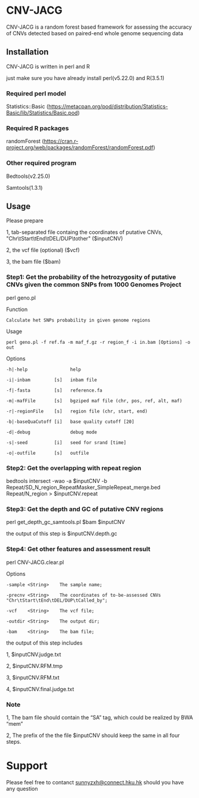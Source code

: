 # CNV-JACG
CNV-JACG is a random forest based framework for assessing the accuracy of CNVs detected based on paired-end whole genome sequencing data

## Installation
CNV-JACG is written in perl and R

just make sure you have already install perl(v5.22.0) and R(3.5.1)

### Required perl model
Statistics::Basic (https://metacpan.org/pod/distribution/Statistics-Basic/lib/Statistics/Basic.pod)
### Required R packages
randomForest (https://cran.r-project.org/web/packages/randomForest/randomForest.pdf)
### Other required program
Bedtools(v2.25.0)

Samtools(1.3.1)

## Usage
Please prepare

1, tab-separated file containg the coordinates of putative CNVs, "Chr\tStart\tEnd\tDEL/DUP\tother" ($inputCNV)

2, the vcf file (optional) ($vcf)

3, the bam file ($bam)

### Step1: Get the probability of the hetrozygosity of putative CNVs given the common SNPs from 1000 Genomes Project
perl geno.pl

Function
    
    Calculate het SNPs probability in given genome regions

Usage
    
    perl geno.pl -f ref.fa -m maf_f.gz -r region_f -i in.bam [Options] -o out

Options
   
    -h|-help                help
    
    -i|-inbam         [s]   inbam file
    
    -f|-fasta         [s]   reference.fa
    
    -m|-mafFile       [s]   bgziped maf file (chr, pos, ref, alt, maf)
    
    -r|-regionFile    [s]   region file (chr, start, end)
    
    -b|-baseQuaCutoff [i]   base quality cutoff [20]
    
    -d|-debug               debug mode
    
    -s|-seed          [i]   seed for srand [time]
    
    -o|-outfile       [s]   outfile

### Step2: Get the overlapping with repeat region
bedtools intersect -wao -a $inputCNV -b Repeat/SD_N_region_RepeatMasker_SimpleRepeat_merge.bed Repeat/N_region > $inputCNV.repeat

### Step3: Get the depth and GC of putative CNV regions
perl get_depth_gc_samtools.pl $bam $inputCNV

the output of this step is $inputCNV.depth.gc

### Step4: Get other features and assessment result
perl CNV-JACG.clear.pl

Options

    -sample <String>    The sample name;

    -precnv <String>    The coordinates of to-be-assessed CNVs "Chr\tStart\tEnd\tDEL/DUP\tCalled_by";

    -vcf    <String>    The vcf file;

    -outdir <String>    The output dir;

    -bam    <String>    The bam file;

the output of this step includes

1, $inputCNV.judge.txt

2, $inputCNV.RFM.tmp

3, $inputCNV.RFM.txt

4, $inputCNV.final.judge.txt

### Note
1, The bam file should contain the “SA” tag, which could be realized by BWA “mem”

2, The prefix of the the file $inputCNV should keep the same in all four steps.

# Support
Please feel free to contanct sunnyzxh@connect.hku.hk should you have any question

